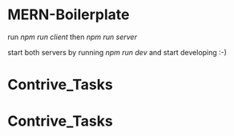 # MERN-Boilerplate

run _npm run client_
then _npm run server_

start both servers by running
_npm run dev_
and start developing :-)
# Contrive_Tasks
# Contrive_Tasks
